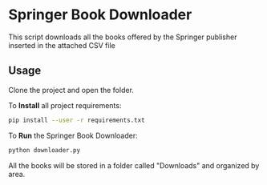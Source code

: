 # Springer Book Downloader

This script downloads all the books offered by the Springer publisher inserted in the attached CSV file

## Usage

Clone the project and open the folder.

To **Install** all project requirements:

```bash
pip install --user -r requirements.txt
```

To **Run** the Springer Book Downloader:

```bash
python downloader.py
```

All the books will be stored in a folder called "Downloads" and organized by area.

